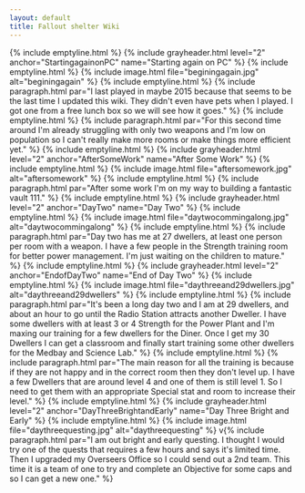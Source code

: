 ```yaml
---
layout: default
title: Fallout shelter Wiki
---
```

{% include emptyline.html %}
{% include grayheader.html level="2" anchor="StartingagainonPC" name="Starting again on PC" %}
{% include emptyline.html %}
{% include image.html file="beginingagain.jpg" alt="beginingagain" %}
{% include emptyline.html %}
{% include paragraph.html par="I last played in maybe 2015 because that seems to be the last time I updated this wiki. They didn't even have pets when I played. I got one from a free lunch box so we will see how it goes." %}
{% include emptyline.html %}
{% include paragraph.html par="For this second time around I'm already struggling with only two weapons and I'm low on population so I can't really make more rooms or make things more efficient yet." %}
{% include emptyline.html %}
{% include grayheader.html level="2" anchor="AfterSomeWork" name="After Some Work" %}
{% include emptyline.html %}
{% include image.html file="aftersomework.jpg" alt="aftersomework" %}
{% include emptyline.html %}
{% include paragraph.html par="After some work I'm on my way to building a fantastic vault 111." %}
{% include emptyline.html %}
{% include grayheader.html level="2" anchor="DayTwo" name="Day Two" %}
{% include emptyline.html %}
{% include image.html file="daytwocommingalong.jpg" alt="daytwocommingalong" %}
{% include emptyline.html %}
{% include paragraph.html par="Day two has me at 27 dwellers, at least one person per room with a weapon. I have a few people in the Strength training room for better power management. I'm just waiting on the children to mature." %}
{% include emptyline.html %}
{% include grayheader.html level="2" anchor="EndofDayTwo" name="End of Day Two" %}
{% include emptyline.html %}
{% include image.html file="daythreeand29dwellers.jpg" alt="daythreeand29dwellers" %}
{% include emptyline.html %}
{% include paragraph.html par="It's been a long day two and I am at 29 dwellers, and about an hour to go until the Radio Station attracts another Dweller. I have some dwellers with at least 3 or 4 Strength for the Power Plant and I'm maxing our training for a few dwellers for the Diner. Once I get my 30 Dwellers I can get a classroom and finally start training some other dwellers for the Medbay and Science Lab." %}
{% include emptyline.html %}
{% include paragraph.html par="The main reason for all the training is because if they are not happy and in the correct room then they don't level up. I have a few Dwellers that are around level 4 and one of them is still level 1. So I need to get them with an appropriate Special stat and room to increase their level." %}
{% include emptyline.html %}
{% include grayheader.html level="2" anchor="DayThreeBrightandEarly" name="Day Three Bright and Early" %}
{% include emptyline.html %}
{% include image.html file="daythreequesting.jpg" alt="daythreequesting" %}
v{% include paragraph.html par="I am out bright and early questing. I thought I would try one of the quests that requires a few hours and says it's limited time. Then I upgraded my Overseers Office so I could send out a 2nd team. This time it is a team of one to try and complete an Objective for some caps and so I can get a new one." %}
